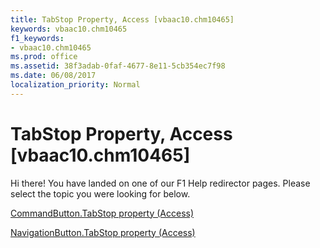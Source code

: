 ```yaml
---
title: TabStop Property, Access [vbaac10.chm10465]
keywords: vbaac10.chm10465
f1_keywords:
- vbaac10.chm10465
ms.prod: office
ms.assetid: 38f3adab-0faf-4677-8e11-5cb354ec7f98
ms.date: 06/08/2017
localization_priority: Normal
---
```



# TabStop Property, Access [vbaac10.chm10465]

Hi there! You have landed on one of our F1 Help redirector pages. Please select the topic you were looking for below.

[CommandButton.TabStop property (Access)](http://msdn.microsoft.com/library/ec624311-cad4-87b7-e697-053c939a078a%28Office.15%29.aspx)

[NavigationButton.TabStop property (Access)](http://msdn.microsoft.com/library/615492c6-d953-3c0d-21c4-b9f233743aa6%28Office.15%29.aspx)


